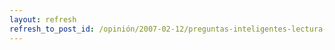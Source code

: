 ```yaml
---
layout: refresh
refresh_to_post_id: /opinión/2007-02-12/preguntas-inteligentes-lectura-obligatoria
---
```


